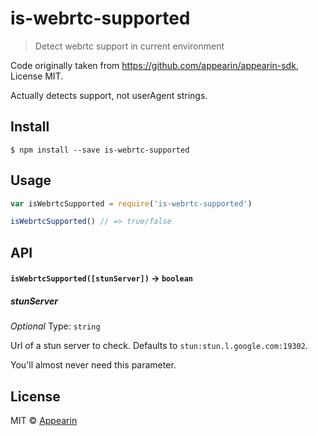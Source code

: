 # is-webrtc-supported

> Detect webrtc support in current environment

Code originally taken from https://github.com/appearin/appearin-sdk, License MIT.

Actually detects support, not userAgent strings.


## Install

```
$ npm install --save is-webrtc-supported
```


## Usage

```js
var isWebrtcSupported = require('is-webrtc-supported')

isWebrtcSupported() // => true/false
```

## API

#### `isWebrtcSupported([stunServer])` -> `boolean`

##### stunServer

*Optional*
Type: `string`

Url of a stun server to check. Defaults to `stun:stun.l.google.com:19302`.

You'll almost never need this parameter.

## License

MIT © [Appearin](https://github.com/appearin/appearin-sdk/)
